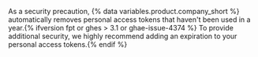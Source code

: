 As a security precaution, {% data variables.product.company_short %} automatically removes personal access tokens that haven't been used in a year.{% ifversion fpt or ghes > 3.1 or ghae-issue-4374 %} To provide additional security, we highly recommend adding an expiration to your personal access tokens.{% endif %}
